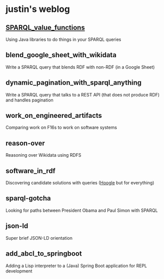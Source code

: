 # justin's weblog


## [SPARQL_value_functions](SPARQL_value_functions)

Using Java libraries to do things in your SPARQL queries

## blend_google_sheet_with_wikidata

Write a SPARQL query that blends RDF with non-RDF (in a Google Sheet)

## dynamic_pagination_with_sparql_anything

Write a SPARQL query that talks to a REST API (that does not produce RDF) and handles pagination

## work_on_engineered_artifacts

Comparing work on F16s to work on software systems

## reason-over

Reasoning over Wikidata using RDFS

## software_in_rdf

Discovering candidate solutions with queries ([Hoogle](https://hoogle.haskell.org/) but for everything)

## sparql-gotcha

Looking for paths between President Obama and Paul Simon with SPARQL

## json-ld

Super brief JSON-LD orientation

## add_abcl_to_springboot

Adding a Lisp interpreter to a (Java) Spring Boot application for REPL development
